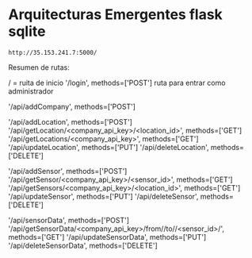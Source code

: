 # Arquitecturas Emergentes flask sqlite



`http://35.153.241.7:5000/`

Resumen de rutas:

/ = ruita de inicio
'/login', methods=['POST']      ruta para entrar como administrador

'/api/addCompany', methods=['POST']

'/api/addLocation', methods=['POST']
'/api/getLocation/<company_api_key>/<location_id>', methods=['GET']
'/api/getLocations/<company_api_key>', methods=['GET']
'/api/updateLocation', methods=['PUT']
'/api/deleteLocation', methods=['DELETE']

'/api/addSensor', methods=['POST']
'/api/getSensor/<company_api_key>/<sensor_id>', methods=['GET']
'/api/getSensors/<company_api_key>/<location_id>', methods=['GET']
'/api/updateSensor', methods=['PUT']
'/api/deleteSensor', methods=['DELETE']

'/api/sensorData', methods=['POST']
'/api/getSensorData/<company_api_key>/from/<time1>/to/<time2>/<sensor_id>/', methods=['GET']
'/api/updateSensorData', methods=['PUT']
'/api/deleteSensorData', methods=['DELETE']



